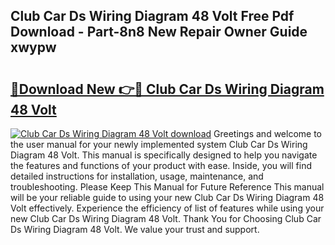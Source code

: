 ## Club Car Ds Wiring Diagram 48 Volt Free Pdf Download - Part-8n8 New Repair Owner Guide xwypw

# <h2><a href="http://dfhbne.blite.top/?on=Club+Car+Ds+Wiring+Diagram+48+Volt">🔗Download New 👉🔴 Club Car Ds Wiring Diagram 48 Volt</a></h2>

[![Club Car Ds Wiring Diagram 48 Volt download](https://i.imgur.com/lujVjoI.png)](http://dfhbne.blite.top/?on=Club+Car+Ds+Wiring+Diagram+48+Volt)
Greetings and welcome to the user manual for your newly implemented system Club Car Ds Wiring Diagram 48 Volt. This manual is specifically designed to help you navigate the features and functions of your product with ease. Inside, you will find detailed instructions for installation, usage, maintenance, and troubleshooting. Please Keep This Manual for Future Reference This manual will be your reliable guide to using your new Club Car Ds Wiring Diagram 48 Volt effectively. Experience the efficiency of list of features while using your new Club Car Ds Wiring Diagram 48 Volt. Thank You for Choosing Club Car Ds Wiring Diagram 48 Volt. We value your trust and support.
